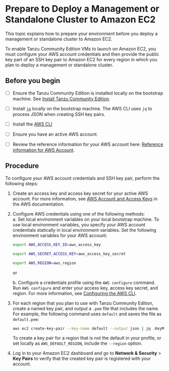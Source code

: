# Prepare to Deploy a Management or Standalone Cluster to Amazon EC2

This topic explains how to prepare your environment before you deploy a management or standalone cluster to Amazon EC2.

To enable Tanzu Community Edition VMs to launch on Amazon EC2, you must configure your AWS account credentials and then provide the public key part of an SSH key pair to Amazon EC2 for every region in which you plan to deploy a management or standalone cluster.

## Before you begin

- [ ] Ensure the Tanzu Community Edition is installed locally on the bootstrap machine. See [Install Tanzu Community Edition](installation-cli.md).
- [ ] Install [`jq`]( https://stedolan.github.io/jq/download/) locally on the bootstrap machine. The AWS CLI uses `jq` to process JSON when creating SSH key pairs.
- [ ] Install the [AWS CLI]( https://docs.aws.amazon.com/cli/latest/userguide/install-cliv2.html)
- [ ] Ensure you have an active AWS account.
- [ ] Review the reference information for your AWS account here: [Reference information for AWS Account](ref-aws.md).


## Procedure

To configure your AWS account credentials and SSH key pair, perform the following steps:

1. Create an access key and access key secret for your active AWS account. For more information, see
[AWS Account and Access Keys](https://docs.aws.amazon.com/powershell/latest/userguide/pstools-appendix-sign-up.html) in the AWS documentation.

2. Configure AWS credentials using one of the following methods:<br>
    a. Set local environment variables on your local bootstrap machine. To use local environment variables, you specify your AWS account credentials statically in local environment variables. Set the following environment variables for your AWS account:

    ```sh
    export AWS_ACCESS_KEY_ID=aws_access_key

    export AWS_SECRET_ACCESS_KEY=aws_access_key_secret

    export AWS_REGION=aws_region
    ```

    or

    b. Configure a credentials profile using the ``AWS configure`` command. Run ``AWS configure`` and enter your access key, access key secret, and region. For more information, see [Configuring the AWS CLI](https://docs.aws.amazon.com/cli/latest/userguide/cli-chap-configure.html).

3. For each region that you plan to use with Tanzu Community Edition, create a named key pair, and output a `.pem` file that includes the name. For example, the following command uses `default` and saves the file as `default.pem`:

   ```sh
   aws ec2 create-key-pair --key-name default --output json | jq .KeyMaterial -r > default.pem
   ```
   To create a key pair for a region that is not the default in your profile, or set locally as `AWS_DEFAULT_REGION`, include the `--region` option.

4. Log in to your Amazon EC2 dashboard and go to **Network & Security** > **Key Pairs** to verify that the created key pair is registered with your account.



